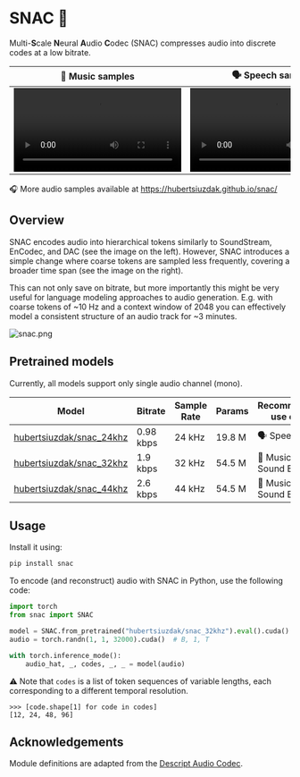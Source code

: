 # SNAC 🍿

Multi-**S**cale **N**eural **A**udio **C**odec (SNAC) compresses audio into discrete codes at a low bitrate.

| 🎸 Music samples                                                                                         | 🗣️ Speech samples                                                                                       |
|----------------------------------------------------------------------------------------------------------|----------------------------------------------------------------------------------------------------------|
| <video src='https://github.com/hubertsiuzdak/snac/assets/35269911/e8adac68-d3f1-4fc1-8cf9-f48d9bcd95ed'> | <video src='https://github.com/hubertsiuzdak/snac/assets/35269911/65ac2547-c711-49d4-8a5d-64d52e6d6ba1'> |

🎧 More audio samples available at https://hubertsiuzdak.github.io/snac/

## Overview

SNAC encodes audio into hierarchical tokens similarly to SoundStream, EnCodec, and DAC (see the image
on the left). However, SNAC introduces a simple change where coarse tokens are sampled less frequently,
covering a broader time span (see the image on the right).

This can not only save on bitrate, but more importantly this might be very useful for language modeling approaches to
audio generation. E.g. with coarse tokens of ~10 Hz and a context window of 2048 you can effectively model a
consistent structure of an audio track for ~3 minutes.

![snac.png](img%2Fsnac.png)

## Pretrained models

Currently, all models support only single audio channel (mono).

| Model                                                                       | Bitrate   | Sample Rate | Params | Recommended use case     | 
|-----------------------------------------------------------------------------|-----------|-------------|--------|--------------------------|
| [hubertsiuzdak/snac_24khz](https://huggingface.co/hubertsiuzdak/snac_24khz) | 0.98 kbps | 24 kHz      | 19.8 M | 🗣️ Speech               | 
| [hubertsiuzdak/snac_32khz](https://huggingface.co/hubertsiuzdak/snac_32khz) | 1.9 kbps  | 32 kHz      | 54.5 M | 🎸 Music / Sound Effects | 
| [hubertsiuzdak/snac_44khz](https://huggingface.co/hubertsiuzdak/snac_44khz) | 2.6 kbps  | 44 kHz      | 54.5 M | 🎸 Music / Sound Effects |

## Usage

Install it using:

```bash
pip install snac
```

To encode (and reconstruct) audio with SNAC in Python, use the following code:

```python
import torch
from snac import SNAC

model = SNAC.from_pretrained("hubertsiuzdak/snac_32khz").eval().cuda()
audio = torch.randn(1, 1, 32000).cuda()  # B, 1, T

with torch.inference_mode():
    audio_hat, _, codes, _, _ = model(audio)
```

⚠️ Note that `codes` is a list of token sequences of variable lengths, each corresponding to a different temporal
resolution.

```
>>> [code.shape[1] for code in codes]
[12, 24, 48, 96]
```

## Acknowledgements

Module definitions are adapted from the [Descript Audio Codec](https://github.com/descriptinc/descript-audio-codec).
